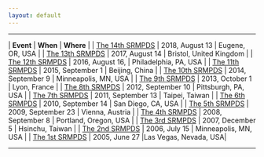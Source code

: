 ```yaml
---
layout: default
---
```


---

| __Event__ | __When__ | __Where__ |
| [The 14th SRMPDS](index-2018.html)                           | 2018, August 13 | Eugene, OR, USA | 
| [The 13th SRMPDS](https://sites.google.com/site/srmpds/)     | 2017, August 14 | Bristol, United Kingdom | 
| [The 12th SRMPDS](https://sites.google.com/site/srmpds16/)   | 2016, August 16,   | Philadelphia, PA, USA | 
| [The 11th SRMPDS](https://sites.google.com/site/srmpds15/)   | 2015, September 1  | Beijing, China | 
| [The 10th SRMPDS](http://www.mcs.anl.gov/~kettimut/srmpds/)  | 2014, September 9  | Minneapolis, MN, USA | 
| [The 9th SRMPDS](http://www.mcs.anl.gov/~kettimut/srmpds13/) | 2013, October 1  | Lyon, France | 
| [The 8th SRMPDS](http://www.mcs.anl.gov/~kettimut/srmpds12/) | 2012, September 10  | Pittsburgh, PA, USA | 
| [The 7th SRMPDS](http://www.mcs.anl.gov/~kettimut/srmpds11/) | 2011, September 13  | Taipei, Taiwan | 
| [The 6th SRMPDS](http://www.mcs.anl.gov/~kettimut/srmpds10/) | 2010, September 14  | San Diego, CA, USA | 
| [The 5th SRMPDS](http://www.mcs.anl.gov/~kettimut/srmpds09/) | 2009, September 23  | Vienna, Austria | 
| [The 4th SRMPDS](http://www.mcs.anl.gov/~kettimut/srmpds08/) | 2008, September 8  | Portland, Oregon, USA | 
| [The 3rd SRMPDS](http://www.mcs.anl.gov/~kettimut/srmpds07/) | 2007, December 5  | Hsinchu, Taiwan | 
| [The 2nd SRMPDS](http://www.mcs.anl.gov/~kettimut/srmpds06/) | 2006, July 15  | Minneapolis, MN, USA | 
| [The 1st SRMPDS](http://www.mcs.anl.gov/~kettimut/srmpds05/) | 2005, June 27  |Las Vegas, Nevada, USA|

---